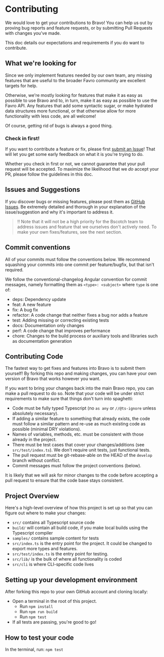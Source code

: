 # Contributing <a id="contribute"></a>

We would love to get your contributions to Bravo! You can help us out by proving bug reports and feature requests, or by submitting Pull Requests with changes you've made.

This doc details our expectations and requirements if you do want to contribute.

## What we're looking for

Since we only implement features needed by our own team, any missing features that are useful to the broader Favro community are excellent targets for help.

Otherwise, we're mostly looking for features that make it as easy as possible to use Bravo and to, in turn, make it as easy as possible to use the Favro API. Any features that add some syntactic sugar, or make hydrated data structures more functional, or that otherwise allow for more functionality with less code, are all welcome!

Of course, getting rid of bugs is always a good thing.

### Check in first!

If you want to contribute a feature or fix, please first [submit an Issue](https://github.com/bscotch/favro-sdk/issues)! That will let you get some early feedback on what it is you're trying to do.

Whether you check in first or not, we cannot guarantee that your pull request will be accepted. To maximize the likelihood that we *do* accept your PR, please follow the guidelines in this doc.

## Issues and Suggestions

If you discover bugs or missing features, please post them as [GitHub Issues](https://github.com/bscotch/favro-sdk/issues). Be extremely detailed and thorough in your explanation of the issue/suggestion and why it's important to address it.

> ‼ Note that it will not be a high priority for the Bscotch team to address issues and feature that we ourselves don't actively need. To make your own fixes/features, see the next section.

## Commit conventions

All of your commits must follow the conventions below.
We recommend squashing your commits into one commit per
feature/bugfix, but that isn't required.

We follow the conventional-changelog Angular convention for commit messages,
namely formatting them as `<type>: <subject>` where `type` is one of:

+ deps: Dependency update
+ feat: A new feature
+ fix: A bug fix
+ refactor: A code change that neither fixes a bug nor adds a feature
+ test: Adding missing or correcting existing tests
+ docs: Documentation only changes
+ perf: A code change that improves performance
+ chore: Changes to the build process or auxiliary tools and libraries such as documentation generation

## Contributing Code

The fastest way to get fixes and features into Bravo is to submit them yourself! By forking this repo and making changes, you can have your own version of Bravo that works however you want.

If you want to bring your changes back into the main Bravo repo, you can make a pull request to do so. Note that your code will be under strict requirements to make sure that things don't turn into spaghetti:

+ Code must be fully typed Typescript (no `as any` or `//@ts-ignore` unless absolutely necessary).
+ If adding a similar feature to something that already exists, the code must follow a similar pattern and re-use as much existing code as possible (minimal DRY violations).
+ Names of variables, methods, etc. must be consistent with those already in the project.
+ There must be test cases that cover your changes/additions (see `src/test/index.ts`). We don't require unit tests, just functional tests.
+ The pull request must be git-rebase-able on the HEAD of the `develop` branch without conflict.
+ Commit messages must follow the project conventions (below).

It is likely that we will ask for minor changes to the code before accepting a pull request to ensure that the code base stays consistent.

## Project Overview

Here's a high-level overview of how this project is set up so that you can figure out where to make your changes:

+ `src/` contains all Typescript source code
+ `build/` will contain all build code, if you make local builds using the Typescript compiler
+ `samples/` contains sample content for tests
+ `src/index.ts` is the entry point for the project. It could be changed to export more types and features.
+ `src/test/index.ts` is the entry point for testing.
+ `src/lib/` is the bulk of where all functionality is coded
+ `src/cli` is where CLI-specific code lives

## Setting up your development environment

After forking this repo to your own GitHub account
and cloning locally:

+ Open a terminal in the root of this project.
  + Run `npm install`
  + Run `npm run build`
  + Run `npm test`
+ If all tests are passing, you're good to go!

## How to test your code

In the terminal, run: `npm test`